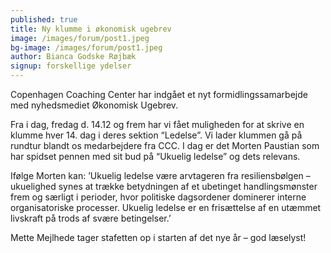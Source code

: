 ```yaml
---
published: true
title: Ny klumme i økonomisk ugebrev
image: /images/forum/post1.jpeg
bg-image: /images/forum/post1.jpeg
author: Bianca Godske Røjbæk
signup: forskellige ydelser
---
```


Copenhagen Coaching Center har indgået et nyt formidlingssamarbejde med nyhedsmediet Økonomisk Ugebrev.

Fra i dag, fredag d. 14.12 og frem har vi fået muligheden for at skrive en klumme hver 14. dag i deres sektion “Ledelse”. Vi lader klummen gå på rundtur blandt os medarbejdere fra CCC. I dag er det Morten Paustian som har spidset pennen med sit bud på “Ukuelig ledelse” og dets relevans.

Ifølge Morten kan: ’Ukuelig ledelse være arvtageren fra resiliensbølgen – ukuelighed synes at trække betydningen af et ubetinget handlingsmønster frem og særligt i perioder, hvor politiske dagsordener dominerer interne organisatoriske processer. Ukuelig ledelse er en frisættelse af en utæmmet livskraft på trods af svære betingelser.’

Mette Mejlhede tager stafetten op i starten af det nye år – god læselyst!